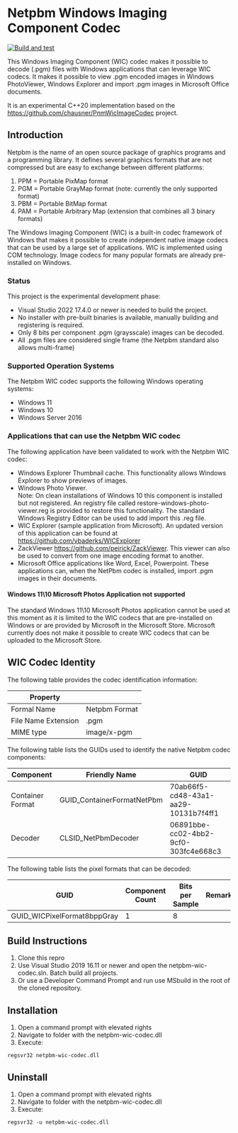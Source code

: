 # Netpbm Windows Imaging Component Codec

[![Build and test](https://github.com/vbaderks/netpbm-wic-codec/actions/workflows/msbuild.yml/badge.svg)](https://github.com/vbaderks/netpbm-wic-codec/actions/workflows/msbuild.yml)

This Windows Imaging Component (WIC) codec makes it possible to decode (.pgm) files with Windows applications that can leverage WIC codecs.
It makes it possible to view .pgm encoded images in Windows PhotoViewer, Windows Explorer and import .pgm images in Microsoft Office documents.

It is an experimental C++20 implementation based on the <https://github.com/chausner/PnmWicImageCodec> project.

## Introduction

Netpbm is the name of an open source package of graphics programs and a programming library.
It defines several graphics formats that are not compressed but are easy to exchange between different
platforms:

1. PPM = Portable PixMap format
1. PGM = Portable GrayMap format (note: currently the only supported format)
1. PBM = Portable BitMap format
1. PAM = Portable Arbitrary Map (extension that combines all 3 binary formats)

The Windows Imaging Component (WIC) is a built-in codec framework of Windows that makes it possible
to create independent native image codecs that can be used by a large set of applications.
WIC is implemented using COM technology. Image codecs for many popular formats are already pre-installed on Windows.

### Status

This project is the experimental development phase:

- Visual Studio 2022 17.4.0 or newer is needed to build the project.
- No installer with pre-built binaries is available, manually building and registering is required.
- Only 8 bits per component .pgm (graysscale) images can be decoded.
- All .pgm files are considered single frame (the Netpbm standard also allows multi-frame)

### Supported Operation Systems

The Netpbm WIC codec supports the following Windows operating systems:

- Windows 11
- Windows 10
- Windows Server 2016

### Applications that can use the Netpbm WIC codec

The following application have been validated to work with the Netpbm WIC codec:

- Windows Explorer Thumbnail cache. This functionality allows Windows Explorer to show previews of images.
- Windows Photo Viewer.  
 Note: On clean installations of Windows 10 this component is installed but not registered. An registry file called restore-windows-photo-viewer.reg
 is provided to restore this functionality. The standard Windows Registry Editor can be used to add import this .reg file.
- WIC Explorer (sample application from Microsoft). An updated version of this application can be found at <https://github.com/vbaderks/WICExplorer>
- ZackViewer <https://github.com/peirick/ZackViewer>. This viewer can also be used to convert from one image encoding format to another.
- Microsoft Office applications like Word, Excel, Powerpoint. These applications can, when the NetPbm codec is installed, import .pgm images in their documents.

#### Windows 11\10 Microsoft Photos Application not supported

The standard Windows 11\10 Microsoft Photos application cannot be used at this moment as it is limited to the
WIC codecs that are pre-installed on Windows or are provided by Microsoft in the Microsoft Store.
Microsoft currently does not make it possible to create WIC codecs that can be uploaded to the Microsoft Store.

## WIC Codec Identity

The following table provides the codec identification information:

|Property||
|---|---|
|Formal Name|Netpbm Format|
|File Name Extension|.pgm|
|MIME type| image/x-pgm|

The following table lists the GUIDs used to identify the native Netpbm codec components:

|Component|Friendly Name|GUID
|---|---|---|
|Container Format|GUID_ContainerFormatNetPbm|70ab66f5-cd48-43a1-aa29-10131b7f4ff1
|Decoder|CLSID_NetPbmDecoder|06891bbe-cc02-4bb2-9cf0-303fc4e668c3|

The following table lists the pixel formats that can be decoded:

|GUID|Component Count|Bits per Sample|Remark
|---|---|---|---|
|GUID_WICPixelFormat8bppGray|1|8|

## Build Instructions

1. Clone this repro
1. Use Visual Studio 2019 16.11 or newer and open the netpbm-wic-codec.sln. Batch build all projects.
1. Or use a Developer Command Prompt and run use MSbuild in the root of the cloned repository.

## Installation

1. Open a command prompt with elevated rights
1. Navigate to folder with the netpbm-wic-codec.dll
1. Execute:

```shell
regsvr32 netpbm-wic-codec.dll
```

## Uninstall

1. Open a command prompt with elevated rights
1. Navigate to folder with the netpbm-wic-codec.dll
1. Execute:

```shell
regsvr32 -u netpbm-wic-codec.dll
```

